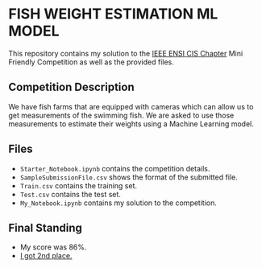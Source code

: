 # FISH WEIGHT ESTIMATION ML MODEL
This repository contains my solution to the [IEEE ENSI CIS Chapter](https://www.linkedin.com/company/ieee-ensi-computational-intelligence-society-chapter/) Mini Friendly Competition as well as the provided files.

## Competition Description
We have fish farms that are equipped with cameras which can allow us to get measurements of the swimming fish. We are asked to use those measurements to estimate their weights using a Machine Learning model.

## Files
- `Starter_Notebook.ipynb` contains the competition details.
- `SampleSubmissionFile.csv` shows the format of the submitted file.
- `Train.csv` contains the training set.
- `Test.csv` contains the test set.
- `My_Notebook.ipynb` contains my solution to the competition.

## Final Standing
- My score was 86%.
- [I got 2nd place.](https://www.facebook.com/IEEE.ENSI.CIS/photos/a.376615966249501/1053648195212938/)
